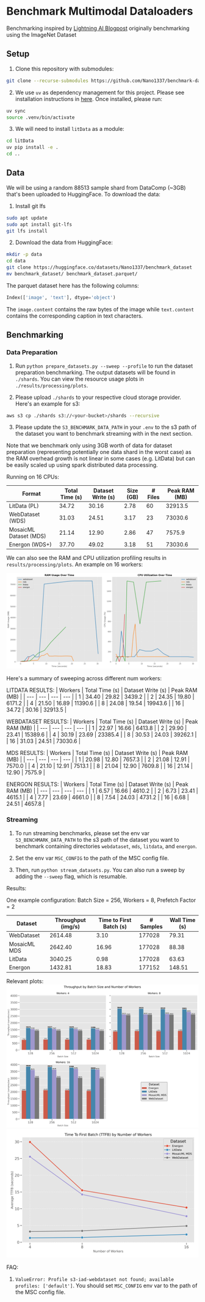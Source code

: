 # Benchmark Multimodal Dataloaders

Benchmarking inspired by [Lightning AI Blogpost](https://lightning.ai/lightning-ai/studios/benchmark-cloud-data-loading-libraries?view=public&section=featured&tab=overview) originally benchmarking using the ImageNet Dataset

## Setup

1. Clone this repository with submodules: 
```bash
git clone --recurse-submodules https://github.com/Nano1337/benchmark-dataloader.git
```

2. We use `uv` as dependency management for this project. Please see installation instructions in [here](https://docs.astral.sh/uv/getting-started/installation/). Once installed, please run:
```bash
uv sync
source .venv/bin/activate
```

3. We will need to install `litData` as a module: 
```bash
cd litData
uv pip install -e .
cd ..
```

## Data

We will be using a random 88513 sample shard from DataComp (~3GB) that's been uploaded to HuggingFace. To download the data: 

1. Install git lfs
```bash
sudo apt update 
sudo apt install git-lfs
git lfs install
```
2. Download the data from HuggingFace: 
```bash
mkdir -p data
cd data
git clone https://huggingface.co/datasets/Nano1337/benchmark_dataset
mv benchmark_dataset/ benchmark_dataset.parquet/
```


The parquet dataset here has the following columns: 
```python
Index(['image', 'text'], dtype='object')
```
The `image.content` contains the raw bytes of the image while `text.content` contains the corresponding caption in text characters.


## Benchmarking

### Data Preparation

1. Run `python prepare_datasets.py --sweep --profile` to run the dataset preparation benchmarking. The output datasets will be found in `./shards`. You can view the resource usage plots in `./results/processing/plots`.

2. Please upload `./shards` to your respective cloud storage provider. Here's an example for s3: 
```bash
aws s3 cp ./shards s3://<your-bucket>/shards --recursive
```

3. Please update the `S3_BENCHMARK_DATA_PATH` in your `.env` to the s3 path of the dataset you want to benchmark streaming with in the next section. 

Note that we benchmark only using 3GB worth of data for dataset preparation (representing potentially one data shard in the worst case) as the RAM overhead growth is not linear in some cases (e.g. LitData) but can be easily scaled up using spark distributed data processing. 

Running on 16 CPUs:

| Format | Total Time (s) | Dataset Write (s) | Size (GB) | # Files | Peak RAM (MB) |
| --- | --- | --- | --- | --- | --- |
| LitData (PL) | 34.72 | 30.16 | 2.78 | 60 | 32913.5 |
| WebDataset (WDS) | 31.03 | 24.51 | 3.17 | 23 | 73030.6 |
| MosaicML Dataset (MDS) | 21.14 | 12.90 | 2.86 | 47 | 7575.9 |
| Energon (WDS+) | 37.70 | 49.02 | 3.18 | 51 | 73030.6 |

We can also see the RAM and CPU utilization profiling results in `results/processing/plots`. An example on 16 workers: 

![sweep_summary](./results/processing/plots/resource_usage_16_workers_20250424_071226.png)

Here's a summary of sweeping across different num workers: 

LITDATA RESULTS:
| Workers | Total Time (s) | Dataset Write (s) | Peak RAM (MB) |
| --- | --- | --- | --- |
| 1 | 34.40 | 29.82 | 3439.2 |
| 2 | 24.35 | 19.80 | 6171.2 |
| 4 | 21.50 | 16.89 | 11390.6 |
| 8 | 24.08 | 19.54 | 19943.6 |
| 16 | 34.72 | 30.16 | 32913.5 |

WEBDATASET RESULTS:
| Workers | Total Time (s) | Dataset Write (s) | Peak RAM (MB) |
| --- | --- | --- | --- |
| 1 | 22.97 | 16.66 | 6413.8 |
| 2 | 29.90 | 23.41 | 15389.6 |
| 4 | 30.19 | 23.69 | 23385.4 |
| 8 | 30.53 | 24.03 | 39262.1 |
| 16 | 31.03 | 24.51 | 73030.6 |

MDS RESULTS:
| Workers | Total Time (s) | Dataset Write (s) | Peak RAM (MB) |
| --- | --- | --- | --- |
| 1 | 20.98 | 12.80 | 7657.3 |
| 2 | 21.08 | 12.91 | 7570.0 |
| 4 | 21.10 | 12.91 | 7513.1 |
| 8 | 21.04 | 12.90 | 7609.8 |
| 16 | 21.14 | 12.90 | 7575.9 |

ENERGON RESULTS:
| Workers | Total Time (s) | Dataset Write (s) | Peak RAM (MB) |
| --- | --- | --- | --- |
| 1 | 6.57 | 16.66 | 4610.2 |
| 2 | 6.73 | 23.41 | 4615.1 |
| 4 | 7.77 | 23.69 | 4661.0 |
| 8 | 7.54 | 24.03 | 4731.2 |
| 16 | 6.68 | 24.51 | 4657.8 |

### Streaming

1. To run streaming benchmarks, please set the env var `S3_BENCHMARK_DATA_PATH` to the s3 path of the dataset you want to benchmark containing directories `webdataset`, `mds`, `litdata`, and `energon`. 

2. Set the env var `MSC_CONFIG` to the path of the MSC config file.

3. Then, run `python stream_datasets.py`. You can also run a sweep by adding the `--sweep` flag, which is resumable. 

Results: 

One example configuration: Batch Size = 256, Workers = 8, Prefetch Factor = 2

| Dataset | Throughput (img/s) | Time to First Batch (s) | # Samples | Wall Time (s) |
| --- | --- | --- | --- | --- |
| WebDataset | 2614.48 | 3.10 | 177028 | 79.31 |
| MosaicML MDS | 2642.40 | 16.96 | 177028 | 88.38 |
| LitData | 3040.25 | 0.98 | 177028 | 63.63 |
| Energon | 1432.81 | 18.83 | 177152 | 148.51 |

Relevant plots: 
![Throughput Comparison](./results/visualizations/batch_size_worker_grid.png)
![Time to First Batch](./results/visualizations/ttfb_line_chart.png)

FAQ:
1. `ValueError: Profile s3-iad-webdataset not found; available profiles: ['default']`. You should set `MSC_CONFIG` env var to the path of the MSC config file.